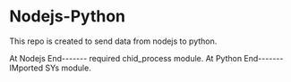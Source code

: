 # Nodejs-Python
  This repo is created to send data from nodejs to python.
  
At Nodejs End-------
  required chid_process module.
At Python End-------
  IMported SYs module.
